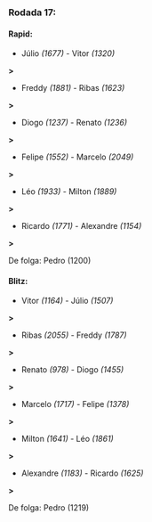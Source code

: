 ### Rodada 17:

#### Rapid:

* Júlio *(1677)*     -     Vitor *(1320)*

 **>** 
* Freddy *(1881)*     -     Ribas *(1623)*

 **>** 
* Diogo *(1237)*     -     Renato *(1236)*

 **>** 
* Felipe *(1552)*     -     Marcelo *(2049)*

 **>** 
* Léo *(1933)*     -     Milton *(1889)*

 **>** 
* Ricardo *(1771)*     -     Alexandre *(1154)*

 **>** 

De folga: Pedro (1200)

#### Blitz:

* Vitor *(1164)*     -     Júlio *(1507)*

 **>** 
* Ribas *(2055)*     -     Freddy *(1787)*

 **>** 
* Renato *(978)*     -     Diogo *(1455)*

 **>** 
* Marcelo *(1717)*     -     Felipe *(1378)*

 **>** 
* Milton *(1641)*     -     Léo *(1861)*

 **>** 
* Alexandre *(1183)*     -     Ricardo *(1625)*

 **>** 

De folga: Pedro (1219)

